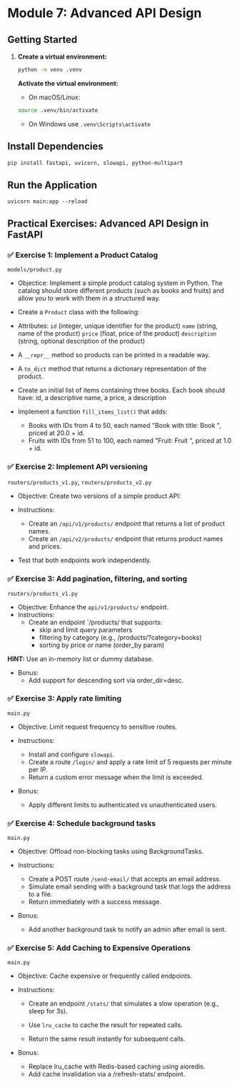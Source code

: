 # Module 7: Advanced API Design

## Getting Started
1. **Create a virtual environment:**
    ```bash
    python -m venv .venv
    ```
    
    **Activate the virtual environment:**
    - On macOS/Linux:
    ```bash
    source .venv/bin/activate  
    ```
    - On Windows use `.venv\Scripts\activate`
    

## Install Dependencies
   ```bash
   pip install fastapi, uvicorn, slowapi, python-multipart
   ```      

## Run the Application
   ```
   uvicorn main:app --reload
   ```


## Practical Exercises: Advanced API Design in FastAPI

### ✅ Exercise 1: Implement a Product Catalog

`models/product.py`

- Objectice: Implement a simple product catalog system in Python. The catalog should store different products (such as books and fruits) and allow you to work with them in a structured way.

- Create a `Product` class with the following:
 - Attributes:
  `id` (integer, unique identifier for the product)
  `name` (string, name of the product)
  `price` (float, price of the product)
  `description` (string, optional description of the product)
  - A `__repr__` method so products can be printed in a readable way.
  - A `to_dict` method that returns a dictionary representation of the product.

- Create an initial list of items containing three books. Each book should have: id, a descriptive name, a price, a description
- Implement a function `fill_items_list()` that adds:
  - Books with IDs from 4 to 50, each named "Book with title: Book <id>", priced at 20.0 + id.
  - Fruits with IDs from 51 to 100, each named "Fruit: Fruit <id>", priced at 1.0 + id.


### ✅ Exercise 2: Implement API versioning

`routers/products_v1.py`, `routers/products_v2.py`

- Objective: Create two versions of a simple product API: 

- Instructions:
  - Create an `/api/v1/products/` endpoint that returns a list of product names.
  - Create an `/api/v2/products/` endpoint that returns product names and prices.
- Test that both endpoints work independently.



### ✅ Exercise 3: Add pagination, filtering, and sorting

`routers/products_v1.py`

- Objective: Enhance the `api/v1/products/` endpoint.
- Instructions:
  - Create an endpoint `/products/ that supports:
    - skip and limit query parameters
    - filtering by category (e.g., /products/?category=books)
    - sorting by price or name (order_by param)

**HINT:** Use an in-memory list or dummy database.

- Bonus:
  - Add support for descending sort via order_dir=desc.

### ✅ Exercise 3: Apply rate limiting
`main.py`

- Objective: Limit request frequency to sensitive routes.
- Instructions:
  - Install and configure `slowapi`.
  - Create a route `/login/` and apply a rate limit of 5 requests per minute per IP.
  - Return a custom error message when the limit is exceeded.

- Bonus:
    - Apply different limits to authenticated vs unauthenticated users.

### ✅ Exercise 4: Schedule background tasks
`main.py`

- Objective: Offload non-blocking tasks using BackgroundTasks.
- Instructions:
    - Create a POST route `/send-email/` that accepts an email address.
    - Simulate email sending with a background task that logs the address to a file.
    - Return immediately with a success message.

- Bonus:
  - Add another background task to notify an admin after email is sent.

### ✅ Exercise 5: Add Caching to Expensive Operations
`main.py`

- Objective: Cache expensive or frequently called endpoints.
- Instructions:
  - Create an endpoint `/stats/` that simulates a slow operation (e.g., sleep for 3s).
  - Use `lru_cache` to cache the result for repeated calls.

  - Return the same result instantly for subsequent calls.

- Bonus:
  - Replace lru_cache with Redis-based caching using aioredis.
  - Add cache invalidation via a /refresh-stats/ endpoint.